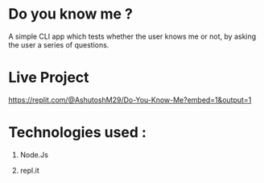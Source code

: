# Do you know me ?
A simple CLI app which tests whether the user knows me or not, by asking the user a series of questions.

# Live Project
https://replit.com/@AshutoshM29/Do-You-Know-Me?embed=1&output=1

# Technologies used :
1. Node.Js

2. repl.it
